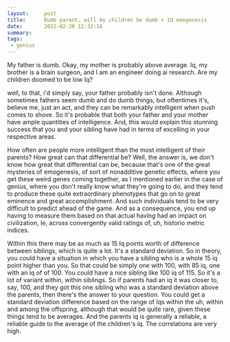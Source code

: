 ```yaml
---
layout:     post
title:      Dumb parent, will my children be dumb + IQ emogenesis
date:       2022-02-20 12:32:18
summary:    
tags:
 - genius
---
```


My father is dumb. Okay, my mother is probably above average. Iq, my brother is a brain surgeon, and I am an engineer doing ai research. Are my children doomed to be low Iq?

well, to that, i'd simply say, your father probably isn't done. Although sometimes fathers seem dumb and do dumb things, but oftentimes it's, believe me, just an act, and they can be remarkably intelligent when push comes to shove. So it's probable that both your father and your mother have ample quantities of intelligence. And, this would explain this stunning success that you and your sibling have had in terms of excelling in your respective areas. 

How often are people more intelligent than the most intelligent of their parents? How great can that differential be? Well, the answer is, we don't know how great that differential can be, because that's one of the great mysteries of emogenesis, of sort of nonadditive genetic effects, where you get these weird genes coming together, as I mentioned earlier in the case of genius, where you don't really know what they're going to do, and they tend to produce these quite extraordinary phenotypes that go on to great eminence and great accomplishment. And such individuals tend to be very difficult to predict ahead of the game. And as a consequence, you end up having to measure them based on that actual having had an impact on civilization, Ie, across convergently valid ratings of, uh, historio metric indices.

Within this there may be as much as 15 Iq points worth of difference between siblings, which is quite a lot. It's a standard deviation. So in theory, you could have a situation in which you have a sibling who is a whole 15 iq point higher than you. So that could be simply one with 100, with 85 iq, one with an iq of of 100. You could have a nice sibling like 100 iq of 115. So it's a lot of variant within, within siblings. So if parents had an iq it was closer to, say, 100, and they got this one sibling who was a standard deviation above the parents, then there's the answer to your question. You could get a standard deviation difference based on the range of Iqs within the uh, within and among the offspring, although that would be quite rare, given these things tend to be averages. And the parents iq is generally a reliable, a reliable guide to the average of the children's iq. The correlations are very high.